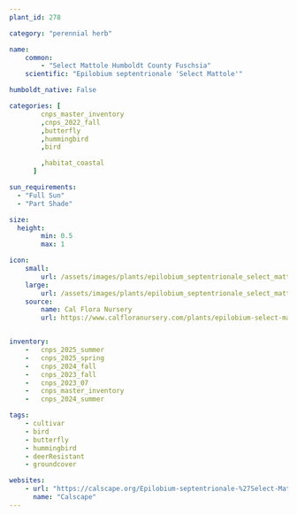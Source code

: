 ```yaml
---
plant_id: 278

category: "perennial herb"

name: 
    common:  
        - "Select Mattole Humboldt County Fuschsia"    
    scientific: "Epilobium septentrionale 'Select Mattole'"  

humboldt_native: False

categories: [
        cnps_master_inventory
        ,cnps_2022_fall
        ,butterfly
        ,hummingbird
        ,bird

        ,habitat_coastal
      ]

sun_requirements:
  - "Full Sun"
  - "Part Shade"

size:
  height: 
        min: 0.5
        max: 1

icon: 
    small: 
        url: /assets/images/plants/epilobium_septentrionale_select_mattole_sm.jpg 
    large: 
        url: /assets/images/plants/epilobium_septentrionale_select_mattole_lg.jpg 
    source: 
        name: Cal Flora Nursery
        url: https://www.calfloranursery.com/plants/epilobium-select-mattole


inventory: 
    -   cnps_2025_summer
    -   cnps_2025_spring
    -   cnps_2024_fall
    -   cnps_2023_fall
    -   cnps_2023_07 
    -   cnps_master_inventory
    -   cnps_2024_summer

tags:
    - cultivar
    - bird
    - butterfly
    - hummingbird
    - deerResistant
    - groundcover

websites:
    - url: "https://calscape.org/Epilobium-septentrionale-%27Select-Mattole%27-(Select-Mattole-Humboldt-County-Fuschsia)"
      name: "Calscape"
---
```



